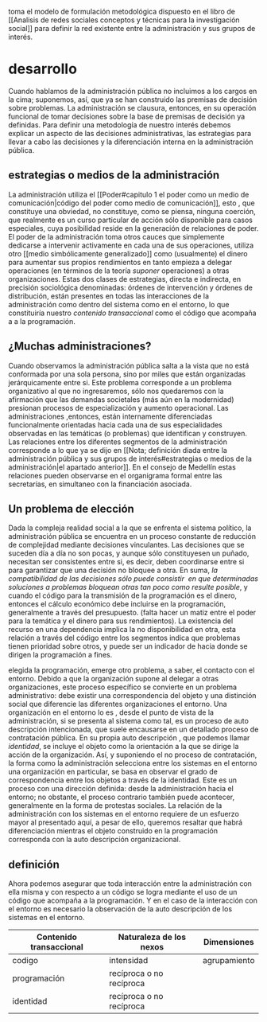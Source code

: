 toma el modelo de formulación metodológica dispuesto en el libro de [[Analisis de redes sociales conceptos y técnicas para la investigación social]]  para definir la red existente entre la administración y sus grupos de interés. 

# desarrollo

Cuando hablamos de la administración pública no incluimos a los cargos en la cima; suponemos, así, que ya se han construido las premisas de decisión sobre problemas. La administración se clausura, entonces, en su operación funcional de tomar decisiones sobre la base de premisas de decisión ya definidas. Para definir una metodología de nuestro interés debemos explicar un aspecto de las decisiones administrativas, las estrategias para llevar a cabo las decisiones y la diferenciación interna en la administración pública.  

## estrategias o medios de la administración 

La administración utiliza el [[Poder#capitulo 1 el poder como un medio de comunicación|código del poder como medio de comunicación]], esto , que constituye una obviedad, no constituye, como se piensa, ninguna coerción, que realmente es un curso particular de acción sólo disponible para casos especiales, cuya posibilidad reside en la generación de relaciones de poder. El poder de la administración toma otros cauces que simplemente dedicarse a intervenir activamente en cada una de sus operaciones, utiliza otro [[medio simbólicamente generalizado]] como (usualmente) el dinero para aumentar sus propios rendimientos en tanto empieza a delegar operaciones (en términos de la teoría *suponer*  operaciones) a otras organizaciones. Estas dos clases de estrategias, directa e indirecta, en precisión sociológica denominadas: órdenes de intervención y órdenes de distribución, están presentes en todas las interacciones de la administración como dentro del sistema como en el entorno, lo que constituiría nuestro *contenido transaccional* como el código que acompaña a a la programación.   

## ¿Muchas administraciones?

Cuando observamos la administración pública salta a la vista que no está conformada por una sola persona, sino por miles que están organizadas jerárquicamente entre si. Este problema corresponde a un problema organizativo al que no ingresaremos, sólo nos quedaremos con la afirmación que las demandas societales (más aún en la modernidad) presionan procesos de especialización y aumento operacional. Las administraciones ,entonces, están internamente diferenciadas funcionalmente orientadas hacia cada una de sus especialidades observadas en las temáticas (o problemas) que identifican y construyen. Las relaciones entre los diferentes segmentos de la administración corresponde a lo que ya se dijo en [[Nota; definición diada entre la administración pública y sus grupos de interés#estrategias o medios de la administración|el apartado anterior]]. En el consejo de Medellín estas relaciones pueden observarse en el organigrama formal entre las secretarías, en simultaneo con la financiación asociada. 

## Un problema de elección 

Dada la compleja realidad social a la que se enfrenta el sistema político, la administración pública se encuentra en un proceso constante de reducción de complejidad mediante decisiones vinculantes. Las decisiones que se suceden día a día no son pocas, y aunque sólo constituyesen un puñado, necesitan ser consistentes entre si, es decir, deben coordinarse entre si para garantizar que una decisión no bloquee a otra. En suma, *la compatibilidad de las decisiones sólo puede consistir  en que determinadas soluciones a problemas bloquean otras tan poco como resulte posible*, y cuando el código para la transmisión de la programación es el dinero, entonces el cálculo económico debe incluirse en la programación, generalmente a través del presupuesto.  (falta hacer un matiz  entre el poder para la temática y el dinero para sus rendimientos). La existencia del recurso en una dependencia implica la no disponibilidad en otra, esta relación a través del código entre los segmentos indica que problemas tienen prioridad sobre otros, y puede ser un indicador de hacia donde se dirigen la programación a fines.  


elegida la programación, emerge otro problema, a saber, el contacto con el entorno. Debido a que la organización supone al delegar a otras organizaciones, este proceso específico se convierte en un problema administrativo: debe existir una correspondencia del objeto y una distinción social que diferencie las diferentes organizaciones el entorno. Una organización en el entorno lo es , desde el punto de vista de la administración, si se presenta al sistema como tal, es un proceso de auto descripción intencionada, que suele encausarse  en un detallado proceso de contratación pública. En su propia auto descripción , que podemos llamar *identidad*,  se incluye el objeto como la orientación a la que se dirige la acción de la organización. Así, y suponiendo el no proceso de contratación, la forma como la administración selecciona entre los sistemas en el entorno una organización en particular, se basa en observar el grado de correspondencia entre los objetos a través de la identidad. Este es un proceso con una dirección definida: desde la administración hacia el entorno; no obstante,  el proceso contrario también puede acontecer, generalmente en la forma de protestas sociales. La relación de la administración con los sistemas en el entorno requiere de un esfuerzo mayor al presentado aquí, a pesar de ello, queremos resaltar que habrá diferenciación mientras el objeto construido en la programación corresponda con la auto descripción organizacional. 

## definición

Ahora podemos asegurar que toda interacción entre la administración con ella misma y con respecto a un código se logra mediante el uso de un código que acompaña a la programación.  Y en el caso de la interacción con el entorno es necesario la observación de la auto descripción de los sistemas en el entorno. 

| Contenido transaccional | Naturaleza de los nexos  | Dimensiones  |
| ----------------------- | ------------------------ | ------------ |
| codigo                  | intensidad               | agrupamiento |
| programación            | recíproca o no recíproca |              |
| identidad               | recíproca o no recíproca |              |

